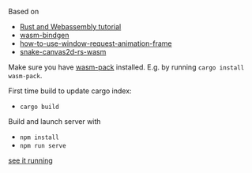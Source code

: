 Based on
* [Rust and Webassembly tutorial](https://rustwasm.github.io/docs/book/introduction.html)
* [wasm-bindgen](https://rustwasm.github.io/docs/wasm-bindgen/introduction.html)
* [how-to-use-window-request-animation-frame](https://users.rust-lang.org/t/wasm-web-sys-how-to-use-window-request-animation-frame-resolved/20882)
* [snake-canvas2d-rs-wasm](https://github.com/wolpi/snake-canvas2d-rs-wasm)

Make sure you have [wasm-pack](https://rustwasm.github.io/wasm-pack/installer/) installed. E.g. by running `cargo install wasm-pack`.

First time build to update cargo index:
* `cargo build`

Build and launch server with
* `npm install`
* `npm run serve`


[see it running](https://wolpi.github.io/blockstack-canvas2d-rs-wasm/)
